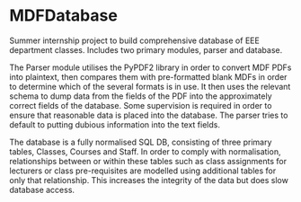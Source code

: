 # MDFDatabase

Summer internship project to build comprehensive database of EEE department classes. Includes two primary modules, parser and database. 

The Parser module utilises the PyPDF2 library in order to convert MDF PDFs into plaintext, then compares them with pre-formatted blank MDFs in order to determine which of the several formats is in use. It then uses the relevant schema to dump data from the fields of the PDF into the approximately correct fields of the database. Some supervision is required in order to ensure that reasonable data is placed into the database. The parser tries to default to putting dubious information into the text fields.

The database is a fully normalised SQL DB, consisting of three primary tables, Classes, Courses and Staff. In order to comply with normalisation, relationships between or within these tables such as class assignments for lecturers or class pre-requisites are modelled using additional tables for only that relationship. This increases the integrity of the data but does slow database access.

